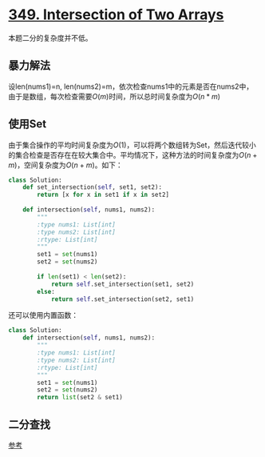 # [349. Intersection of Two Arrays](https://leetcode.com/problems/intersection-of-two-arrays/)

本题二分的复杂度并不低。

## 暴力解法
设len(nums1)=n, len(nums2)=m，依次检查nums1中的元素是否在nums2中，由于是数组，每次检查需要$O(m)$时间，所以总时间复杂度为$O(n*m)$
## 使用Set

由于集合操作的平均时间复杂度为$O(1)$，可以将两个数组转为Set，然后迭代较小的集合检查是否存在在较大集合中。平均情况下，这种方法的时间复杂度为$O(n+m)$，空间复杂度为$O(n+m)$。如下：

```python
class Solution:
    def set_intersection(self, set1, set2):
        return [x for x in set1 if x in set2]
        
    def intersection(self, nums1, nums2):
        """
        :type nums1: List[int]
        :type nums2: List[int]
        :rtype: List[int]
        """  
        set1 = set(nums1)
        set2 = set(nums2)
        
        if len(set1) < len(set2):
            return self.set_intersection(set1, set2)
        else:
            return self.set_intersection(set2, set1)
```
还可以使用内置函数：
```python
class Solution:
    def intersection(self, nums1, nums2):
        """
        :type nums1: List[int]
        :type nums2: List[int]
        :rtype: List[int]
        """  
        set1 = set(nums1)
        set2 = set(nums2)
        return list(set2 & set1)
```

## 二分查找

[参考](https://leetcode-cn.com/problems/intersection-of-two-arrays/solution/duo-chong-jie-fa-jie-jue-349-liang-ge-shu-zu-de-ji/)
